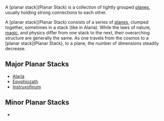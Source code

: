 A [planar stack](Planar Stack) is a collection of tightly grouped [planes](Planes), usually holding strong connections to each other. 

A [planar stack](Planar Stack) consists of a series of [planes](Planes), clumped together, sometimes in a stack (like in Alaria). While the laws of nature, [magic](Magic), and physics differ from one stack to the next, their overarching structure are generally the same. As one travels from the cosmos to a [planar stack](Planar Stack), to a plane, the number of dimensions steadily decrease.

## Major Planar Stacks

- [Alaria](Alaria)
- [Epyphiozath](Epyphiozath)
- [Instruxofinum](Instruxofinum)

## Minor Planar Stacks

- 